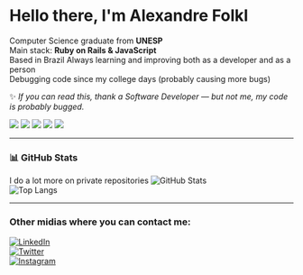 # Hello there, I'm Alexandre Folkl  

 Computer Science graduate from **UNESP**  
 Main stack: **Ruby on Rails & JavaScript**  
 Based in Brazil
 Always learning and improving both as a developer and as a person  
 Debugging code since my college days (probably causing more bugs)

✨ *If you can read this, thank a Software Developer — but not me, my code is probably bugged.*  

<p>
  <img src="https://img.shields.io/badge/Ruby-CC342D?style=for-the-badge&logo=ruby&logoColor=white" />
  <img src="https://img.shields.io/badge/Rails-D30001?style=for-the-badge&logo=rubyonrails&logoColor=white" />
  <img src="https://img.shields.io/badge/JavaScript-F7DF1E?style=for-the-badge&logo=javascript&logoColor=black" />
  <img src="https://img.shields.io/badge/HTML5-E34F26?style=for-the-badge&logo=html5&logoColor=white" />
  <img src="https://img.shields.io/badge/CSS3-1572B6?style=for-the-badge&logo=css3&logoColor=white" />
</p>

---

### 📊 GitHub Stats
I do a lot more on private repositories
![GitHub Stats](https://github-readme-stats.vercel.app/api?username=lelefolkl&show_icons=true&theme=radical)  
![Top Langs](https://github-readme-stats.vercel.app/api/top-langs/?username=lelefolkl&layout=compact&theme=radical)

---

### Other midias where you can contact me:

[![LinkedIn](https://img.shields.io/badge/LinkedIn-0077B5?style=for-the-badge&logo=linkedin&logoColor=white)](https://www.linkedin.com/in/alexandre-folkl-2315181ba/)  
[![Twitter](https://img.shields.io/badge/Twitter-1DA1F2?style=for-the-badge&logo=x&logoColor=white)](https://x.com/slowfolkl)  
[![Instagram](https://img.shields.io/badge/Instagram-E4405F?style=for-the-badge&logo=instagram&logoColor=white)](https://instagram.com/ale.folkl)  
